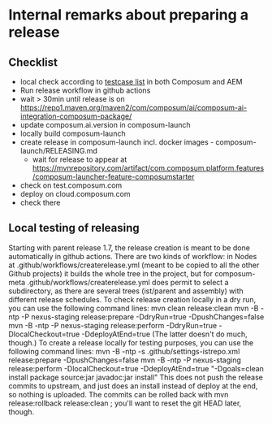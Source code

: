 # Internal remarks about preparing a release

## Checklist

- local check according to [testcase list](featurespecs/Testcases.md) in both Composum and AEM
- Run release workflow in github actions
- wait > 30min until release is
  on https://repo1.maven.org/maven2/com/composum/ai/composum-ai-integration-composum-package/
- update composum.ai.version in composum-launch
- locally build composum-launch
- create release in composum-launch incl. docker images - composum-launch/RELEASING.md
    - wait for release to appear
      at https://mvnrepository.com/artifact/com.composum.platform.features/composum-launcher-feature-composumstarter
- check on test.composum.com
- deploy on cloud.composum.com
- check there

## Local testing of releasing

Starting with parent release 1.7, the release creation is meant to be done automatically in github actions. There are two kinds of workflow: in Nodes at .github/workflows/createrelease.yml (meant to be copied to all the other Github projects) it builds the whole tree in the project, but for composum-meta .github/workflows/createrelease.yml does permit to select a subdirectory, as there are several trees (ist/parent and assembly) with different release schedules.
To check release creation locally in a dry run, you can use the following command lines:
mvn clean release:clean
mvn -B -ntp -P nexus-staging release:prepare -DdryRun=true -DpushChanges=false
mvn -B -ntp -P nexus-staging release:perform -DdryRun=true -DlocalCheckout=true -DdeployAtEnd=true
(The latter doesn't do much, though.)
To create a release locally for testing purposes, you can use the following command lines:
mvn -B -ntp -s .github/settings-istrepo.xml release:prepare -DpushChanges=false
mvn -B -ntp -P nexus-staging release:perform -DlocalCheckout=true -DdeployAtEnd=true "-Dgoals=clean install package source:jar javadoc:jar install"
This does not push the release commits to upstream, and just does an install instead of deploy at the end, so nothing is uploaded. The commits can be rolled back with mvn release:rollback release:clean ; you'll want to reset the git HEAD later, though.
